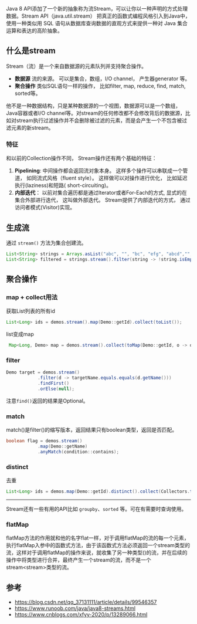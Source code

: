 Java 8 API添加了一个新的抽象称为流Stream，可以让你以一种声明的方式处理数据。Stream API（java.util.stream） 把真正的函数式编程风格引入到Java中，使用一种类似用 SQL 语句从数据库查询数据的直观方式来提供一种对 Java 集合运算和表达的高阶抽象。

## 什么是stream
Stream（流）是一个来自数据源的元素队列并支持聚合操作。  
* **数据源** 流的来源。 可以是集合，数组，I/O channel， 产生器generator 等。
* **聚合操作** 类似SQL语句一样的操作， 比如filter, map, reduce, find, match, sorted等。

他不是一种数据结构，只是某种数据源的一个视图，数据源可以是一个数组，Java容器或者I/O channel等。对stream的任何修改都不会修改背后的数据源，比如对stream执行过滤操作并不会删除被过滤的元素，而是会产生一个不包含被过滤元素的新stream。

### 特征
和以前的Collection操作不同， Stream操作还有两个基础的特征：

1. **Pipelining**: 中间操作都会返回流对象本身。 这样多个操作可以串联成一个管道， 如同流式风格（fluent style）。 这样做可以对操作进行优化， 比如延迟执行(laziness)和短路( short-circuiting)。
2. **内部迭代**： 以前对集合遍历都是通过Iterator或者For-Each的方式, 显式的在集合外部进行迭代， 这叫做外部迭代。 Stream提供了内部迭代的方式， 通过访问者模式(Visitor)实现。

## 生成流
通过 `stream()` 方法为集合创建流。
```java
List<String> strings = Arrays.asList("abc", "", "bc", "efg", "abcd","", "jkl");
List<String> filtered = strings.stream().filter(string -> !string.isEmpty()).collect(Collectors.toList());
```
## 聚合操作
### map + collect用法
获取List列表的所有id
```java
List<Long> ids = demos.stream().map(Demo::getId).collect(toList());
```
list变成map
```java
 Map<Long, Demo> map = demos.stream().collect(toMap(Demo::getId, o -> o));
```
### filter
```java
Demo target = demos.stream()
            .filter(d -> targetName.equals.equals(d.getName()))
            .findFirst()
            .orElse(null);
```
注意`find()`返回的结果是Optional。
### match
match()是filter()的缩写版本，返回结果只有boolean类型，返回是否匹配。
```java
boolean flag = demos.stream()
            .map(Demo::getName)
            .anyMatch(condition::contains);
```
### distinct
去重
```java
List<Long> ids = demos.map(Demo::getId).distinct().collect(Collectors.toList());
```
***
Stream还有一些有用的API比如 `groupby`、`sorted` 等。可在有需要时查询使用。
### flatMap
flatMap方法的作用就和他的名字flat一样，对于调用flatMap的流的每一个元素，执行flatMap入参中的函数式方法，由于该函数式方法必须返回一个stream<T>类型的流，这样对于调用flatMap的操作来说，就收集了另一种类型(<T>)的流，并在后续的操作中将<T>类型进行合并，最终产生一个stream<T>的流，而不是一个stream<stream<T>>类型的流。

 
## 参考
* https://blog.csdn.net/qq_37131111/article/details/99546357  
* https://www.runoob.com/java/java8-streams.html
* https://www.cnblogs.com/xfyy-2020/p/13289066.html